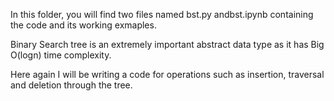 In this folder, you will find two files named bst.py andbst.ipynb containing the code and its working exmaples. 

Binary Search tree is an extremely important abstract data type as it has Big O(logn) time complexity. 

Here again I will be writing a code for operations such as insertion, traversal and deletion through the tree.
